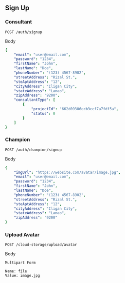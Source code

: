 ## Sign Up

### Consultant

`POST /auth/signup`

Body
```yaml
{
	"email": "user@email.com",
	"password": "1234",
	"firstName": "John",
	"lastName": "Doe",
	"phoneNumber": "(123) 4567-8902",
	"streetAddress": "Rizal St.",
	"steAptAddress": "12",
	"cityAddress": "Iligan City",
	"stateAddress": "Lanao",
	"zipAddress": "9200",
	"consultantType": [
		{
			"projectId": "662d09306ecb3ccf7a7fdf5a",
			"status": 0
		}
	]
}
```

### Champion

`POST /auth/champion/signup`

Body
```yaml
{
	"imgUrl": "https://website.com/avatar/image.jpg",
	"email": "user@email.com",
	"password": "1234",
	"firstName": "John",
	"lastName": "Doe",
	"phoneNumber": "(123) 4567-8902",
	"streetAddress": "Rizal St.",
	"steAptAddress": "12",
	"cityAddress": "Iligan City",
	"stateAddress": "Lanao",
	"zipAddress": "9200"
}
```

### Upload Avatar

`POST /cloud-storage/upload/avatar`

Body

	Multipart Form

	Name: file
	Value: image.jpg
